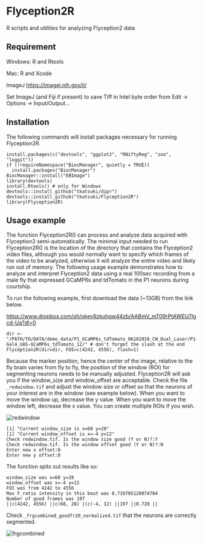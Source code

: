 # Flyception2R
R scripts and utilities for analyzing Flyception2 data

## Requirement
Windows: R and Rtools

Mac: R and Xcode

ImageJ https://imagej.nih.gov/ij/

Set ImageJ (and Fiji if present) to save Tiff in Intel byte order from Edit -> Options -> Input/Output... 

## Installation
The following commands will install packages necessary for running Flyception2R.

```
install.packages(c("devtools", "ggplot2", "RNiftyReg", "zoo", "loggit"))
if (!requireNamespace("BiocManager", quietly = TRUE))
  install.packages("BiocManager")
BiocManager::install("EBImage")
library(devtools)
install.Rtools() # only for Windows
devtools::install_github("tkatsuki/dipr")
devtools::install_github("tkatsuki/Flyception2R")
library(Flyception2R)
```

## Usage example
The function Flyception2R() can process and analyze data acquired with Flyception2 semi-automatically. The minimal input needed to run Flyception2R() is the location of the directory that contains the Flyception2 video files, although you would normally want to specify which frames of the video to be analyzed, otherwise it will analyze the entire video and likely run out of memory. The following usage example demonstrates how to analyze and interpret Flyception2 data using a real 100sec recording from a male fly that expressed GCaMP6s and tdTomato in the P1 neurons during courtship.

To run the following example, first download the data (~13GB) from the link below.

https://www.dropbox.com/sh/okey9zkuhpw44zb/AABmV_mT09rPtAWEU7lgcd-Ua?dl=0

```
dir <- "/PATH/TO/DATA/demo_data/P1_GCaMP6s_tdTomato_06182018_CW_Dual_Laser/P1-Gal4_UAS-GCaMP6s_tdTomato_12/" # don't forget the slash at the end
Flyception2R(dir=dir, FOI=c(4242, 4556), flash=1)
```

Because the marker position, hence the center of the image, relative to the fly brain varies from fly to fly, the position of the window (ROI) for segmenting neurons needs to be manually adjusted. Flyception2R will ask you if the window_size and window_offset are acceptable. Check the file ```_redwindow.tif``` and adjust the window size or offset so that the neurons of your interest are in the window (see example below). When you want to move the window up, decrease the y value. When you want to move the window left, decrease the x value. You can create multiple ROIs if you wish.

![redwindow](https://github.com/tkatsuki/Flyception2R/blob/master/redwindow.png)

```
[1] "Current window_size is x=68 y=28"
[1] "Current window_offset is x=-4 y=12"
Check redwindow.tif. Is the window size good (Y or N)?:Y
Check redwindow.tif. Is the window offset good (Y or N)?:N
Enter new x offset:0
Enter new y offset:0
```

The function spits out results like so:

```
window_size was x=68 y=28
window_offset was x=-4 y=12
FOI was from 4242 to 4556
Max F_ratio intensity in this bout was 0.719705128074784
Number of good frames was 197
||c(4242, 4556) ||c(68, 28) ||c(-4, 12) ||197 ||0.720 ||
```

Check ```_frgcombined_goodfr20_normalized.tif``` that the neurons are correctly segmented.

![frgcombined](https://github.com/tkatsuki/Flyception2R/blob/master/frgcombined.png)

